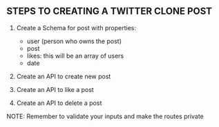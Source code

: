 ## STEPS TO CREATING A TWITTER CLONE POST

1. Create a Schema for post with properties:

    - user (person who owns the post)
    - post
    - likes: this will be an array of users
    - date

2. Create an API to create new post
3. Create an API to like a post
4. Create an API to delete a post

NOTE: Remember to validate your inputs and make the routes private
